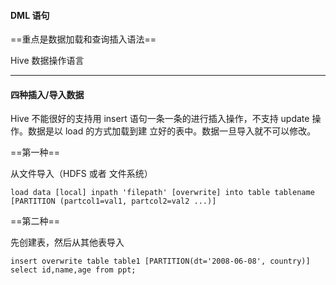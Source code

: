 #### DML 语句

==重点是数据加载和查询插入语法==

Hive 数据操作语言

---

#### 四种插入/导入数据

Hive 不能很好的支持用 insert 语句一条一条的进行插入操作，不支持 update 操作。数据是以 load 的方式加载到建
立好的表中。数据一旦导入就不可以修改。 

==第一种==

从文件导入（HDFS 或者 文件系统）

```mysql
load data [local] inpath 'filepath' [overwrite] into table tablename  [PARTITION (partcol1=val1, partcol2=val2 ...)] 
```

==第二种==

先创建表，然后从其他表导入

```mysql
insert overwrite table table1 [PARTITION(dt='2008-06-08', country)] select id,name,age from ppt;
```





